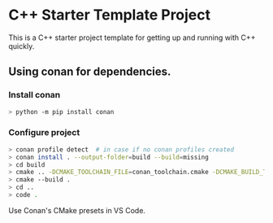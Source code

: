 # C++ Starter Template Project

This is a C++ starter project template for getting up and running with C++ quickly.

## Using conan for dependencies.

### Install conan

```sh
> python -m pip install conan
```

### Configure project

```sh
> conan profile detect  # in case if no conan profiles created
> conan install . --output-folder=build --build=missing
> cd build
> cmake .. -DCMAKE_TOOLCHAIN_FILE=conan_toolchain.cmake -DCMAKE_BUILD_TYPE=Release
> cmake --build .
> cd ..
> code .
```

Use Conan's CMake presets in VS Code.